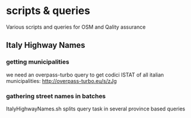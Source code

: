 # scripts & queries
Various scripts and queries for OSM and Qality assurance

## Italy Highway Names
### getting municipalities
we need an overpass-turbo query to get codici ISTAT of all italian municipalities:
http://overpass-turbo.eu/s/zJg

### gathering street names in batches
ItalyHighwayNames.sh splits query task in several province based queries
